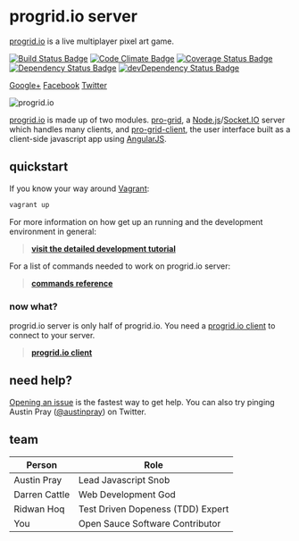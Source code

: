 progrid.io server
===
[progrid.io][] is a live multiplayer pixel art game.

[![Build Status Badge][]][Build Status]
[![Code Climate Badge][]][Code Climate]
[![Coverage Status Badge][]][Coverage Status]
[![Dependency Status Badge][]][Dependency Status]
[![devDependency Status Badge][]][devDependency Status]

[Google+](https://plus.google.com/+ProgridIoofficial) 
[Facebook](https://www.facebook.com/ProGrid)
[Twitter](https://twitter.com/Pro_Grid)

![progrid.io][progrid gif]

[progrid.io][] is made up of two modules. [pro-grid][], a [Node.js][]/[Socket.IO][] server
which handles many clients, and [pro-grid-client][], the user interface built as
a client-side javascript app using [AngularJS][]. 

## quickstart
If you know your way around [Vagrant][]:

```bash
vagrant up
```

For more information on how get up an running and the development environment in
general:

>[**visit the detailed development tutorial**][dev instructions]

For a list of commands needed to work on progrid.io server:

>[**commands reference**][commands link] 

### now what?
progrid.io server is only half of progrid.io. You need a 
[progrid.io client][pro-grid-client] 
to connect to your server.

>[**progrid.io client**][pro-grid-client]

## need help?
[Opening an issue][new issue] is the fastest way to get help. You can also try
pinging Austin Pray ([@austinpray][]) on Twitter.

## team

Person | Role
--- | ---
Austin Pray | Lead Javascript Snob
Darren Cattle | Web Development God
Ridwan Hoq | Test Driven Dopeness (TDD) Expert
You | Open Sauce Software Contributor

[@austinpray]: https://twitter.com/austinpray
[AngularJS]: https://angularjs.org/ "AngularJS"
[Bower]: http://bower.io/ "Bower"
[Build Status Badge]: http://img.shields.io/travis/pro-grid/pro-grid.svg?style=flat
[Build Status]: https://travis-ci.org/pro-grid/pro-grid
[CONTRIBUTING.md]: CONTRIBUTING.md
[Code Climate Badge]: http://img.shields.io/codeclimate/github/pro-grid/pro-grid.svg?style=flat
[Code Climate]: https://codeclimate.com/github/pro-grid/pro-grid
[Coverage Status Badge]: https://img.shields.io/coveralls/pro-grid/pro-grid.svg?style=flat
[Coverage Status]: https://coveralls.io/r/pro-grid/pro-grid?branch=master
[Dependency Status Badge]: http://img.shields.io/david/pro-grid/pro-grid.svg?style=flat
[Dependency Status]: https://david-dm.org/pro-grid/pro-grid
[gitter]: https://gitter.im/pro-grid
[gitter badge]: http://img.shields.io/badge/GITTER-progrid-green.svg?style=flat
[Homebrew]: http://brew.sh/
[Make]: http://www.gnu.org/software/make/
[Makefile]: https://github.com/pro-grid/pro-grid/blob/master/Makefile
[Node.js]: http://nodejs.org/ "Node.js"
[Redis install]: http://redis.io/download
[Redis]: http://redis.io/
[Ruby]: https://www.ruby-lang.org
[Sass]: http://sass-lang.com/ "Sass"
[Socket.IO]: http://socket.io/
[Vagrant]: https://vagrantup.com/
[commands link]: docs/development.md#commands
[dev instructions]: docs/development.md
[devDependency Status Badge]: http://img.shields.io/david/dev/pro-grid/pro-grid.svg?style=flat
[devDependency Status]: https://david-dm.org/pro-grid/pro-grid#info=devDependencies
[gulp]: http://gulpjs.com/ "gulp.js"
[livereload]: https://github.com/intesso/connect-livereload
[new issue]: https://github.com/pro-grid/pro-grid/issues/new
[nvm]: https://github.com/creationix/nvm "Node Version Manager (NVM)"
[pro-grid-client]: http://github.com/pro-grid/pro-grid-client
[pro-grid-utils]: http://github.com/austinpray/pro-grid-utils
[pro-grid]: http://github.com/pro-grid/pro-grid
[progrid gif]: http://i.imgur.com/GiLvpX3.gif
[progrid.io]: http://www.progrid.io "progrid.io"
[rvm]: https://rvm.io/ "Ruby Version Manager (RVM)"
